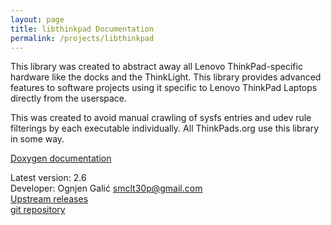 ```yaml
---
layout: page
title: libthinkpad Documentation
permalink: /projects/libthinkpad
---
```


This library was created to abstract away all Lenovo ThinkPad-specific hardware like the docks and the ThinkLight. This library
provides advanced features to software projects using it specific to Lenovo ThinkPad Laptops directly from the userspace.

This was created to avoid manual crawling of sysfs entries and udev rule filterings by each executable individually.
All ThinkPads.org use this library in some way.

[Doxygen documentation](/doxy/libthinkpad)

Latest version: 2.6    
Developer: Ognjen Galić <smclt30p@gmail.com>    
[Upstream releases](http://thinkpads.org/ftp/libthinkpad/)    
[git repository](https://github.com/libthinkpad/libthinkpad)    